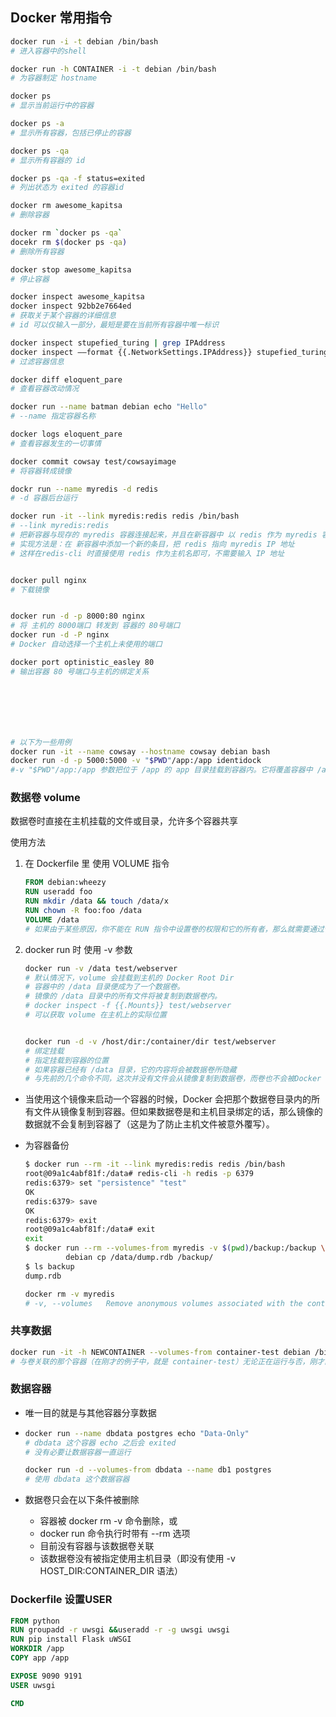 ## Docker 常用指令

```bash
docker run -i -t debian /bin/bash
# 进入容器中的shell

docker run -h CONTAINER -i -t debian /bin/bash
# 为容器制定 hostname

docker ps
# 显示当前运行中的容器

docker ps -a
# 显示所有容器，包括已停止的容器

docker ps -qa
# 显示所有容器的 id

docker ps -qa -f status=exited
# 列出状态为 exited 的容器id

docker rm awesome_kapitsa
# 删除容器

docker rm `docker ps -qa`
docekr rm $(docker ps -qa)
# 删除所有容器

docker stop awesome_kapitsa
# 停止容器

docker inspect awesome_kapitsa
docker inspect 92bb2e7664ed
# 获取关于某个容器的详细信息
# id 可以仅输入一部分，最短是要在当前所有容器中唯一标识

docker inspect stupefied_turing | grep IPAddress 
docker inspect ––format {{.NetworkSettings.IPAddress}} stupefied_turing
# 过滤容器信息

docker diff eloquent_pare
# 查看容器改动情况

docker run --name batman debian echo "Hello"
# --name 指定容器名称

docker logs eloquent_pare
# 查看容器发生的一切事情

docker commit cowsay test/cowsayimage
# 将容器转成镜像

dockr run --name myredis -d redis
# -d 容器后台运行

docker run -it --link myredis:redis redis /bin/bash
# --link myredis:redis
# 把新容器与现存的 myredis 容器连接起来，并且在新容器中 以 redis 作为 myredis 容器的主机名
# 实现方法是：在 新容器中添加一个新的条目，把 redis 指向 myredis IP 地址
# 这样在redis-cli 时直接使用 redis 作为主机名即可，不需要输入 IP 地址


docker pull nginx
# 下载镜像


docker run -d -p 8000:80 nginx
# 将 主机的 8000端口 转发到 容器的 80号端口
docker run -d -P nginx
# Docker 自动选择一个主机上未使用的端口

docker port optinistic_easley 80
# 输出容器 80 号端口与主机的绑定关系







# 以下为一些用例
docker run -it --name cowsay --hostname cowsay debian bash
docker run -d -p 5000:5000 -v "$PWD"/app:/app identidock
#-v "$PWD"/app:/app 参数把位于 /app 的 app 目录挂载到容器内。它将覆盖容器中 /app 目录的内容 ，而且在容器内还可以进行读写（如果你不希望这样，也可以把数据卷挂载为只读）。
```



### 数据卷 volume

数据卷时直接在主机挂载的文件或目录，允许多个容器共享

使用方法

1. 在 Dockerfile 里 使用 VOLUME 指令

   ```dockerfile
   FROM debian:wheezy 
   RUN useradd foo 
   RUN mkdir /data && touch /data/x 
   RUN chown -R foo:foo /data 
   VOLUME /data
   # 如果由于某些原因，你不能在 RUN 指令中设置卷的权限和它的所有者，那么就需要通过使用 CMD 或 ENTRYPOINT 指令，在容器创建后，以执行脚本的方式来解决。
   ```

2. docker run 时 使用 -v 参数

   ```bash
   docker run -v /data test/webserver
   # 默认情况下，volume 会挂载到主机的 Docker Root Dir
   # 容器中的 /data 目录便成为了一个数据卷。
   # 镜像的 /data 目录中的所有文件将被复制到数据卷内。
   # docker inspect -f {{.Mounts}} test/webserver
   # 可以获取 volume 在主机上的实际位置
   
   
   docker run -d -v /host/dir:/container/dir test/webserver
   # 绑定挂载
   # 指定挂载到容器的位置
   # 如果容器已经有 /data 目录，它的内容将会被数据卷所隐藏
   # 与先前的几个命令不同，这次并没有文件会从镜像复制到数据卷，而卷也不会被Docker 删除（换句话说，假如数据卷是挂载到一个用户选定的目录的话，那么 docker rm -v是不会把它删除的）。
   ```

- 当使用这个镜像来启动一个容器的时候，Docker 会把那个数据卷目录内的所有文件从镜像复制到容器。但如果数据卷是和主机目录绑定的话，那么镜像的数据就不会复制到容器了（这是为了防止主机文件被意外覆写）。

- 为容器备份

  ```bash
  $ docker run --rm -it --link myredis:redis redis /bin/bash 
  root@09a1c4abf81f:/data# redis-cli -h redis -p 6379 
  redis:6379> set "persistence" "test" 
  OK 
  redis:6379> save 
  OK 
  redis:6379> exit 
  root@09a1c4abf81f:/data# exit 
  exit 
  $ docker run --rm --volumes-from myredis -v $(pwd)/backup:/backup \ 
           debian cp /data/dump.rdb /backup/ 
  $ ls backup 
  dump.rdb
  ```

  ```bash
  docker rm -v myredis
  # -v, --volumes   Remove anonymous volumes associated with the container
  ```

  

### 共享数据

```bash
docker run -it -h NEWCONTAINER --volumes-from container-test debian /bin/bash
# 与卷关联的那个容器（在刚才的例子中，就是 container-test）无论正在运行与否，刚才的命令都能使用。只要至少存在着一个容器与卷关联，那么卷就不会被删除。
```

### 数据容器

- 唯一目的就是与其他容器分享数据

- ```bash
  docker run --name dbdata postgres echo "Data-Only"
  # dbdata 这个容器 echo 之后会 exited
  # 没有必要让数据容器一直运行
  
  docker run -d --volumes-from dbdata --name db1 postgres
  # 使用 dbdata 这个数据容器
  ```

- 数据卷只会在以下条件被删除

  - 容器被 docker rm -v 命令删除，或
  - docker run 命令执行时带有 --rm 选项
  - 目前没有容器与该数据卷关联
  - 该数据卷没有被指定使用主机目录（即没有使用 -v HOST_DIR:CONTAINER_DIR 语法）





### Dockerfile 设置USER

```dockerfile
FROM python
RUN groupadd -r uwsgi &&useradd -r -g uwsgi uwsgi
RUN pip install Flask uWSGI
WORKDIR /app
COPY app /app

EXPOSE 9090 9191
USER uwsgi

CMD
```

